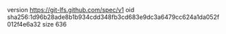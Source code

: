 version https://git-lfs.github.com/spec/v1
oid sha256:1d96b28ade8b1b934cdd348fb3cd683e9dc3a6479cc624a1da052f012f4e6a32
size 636
